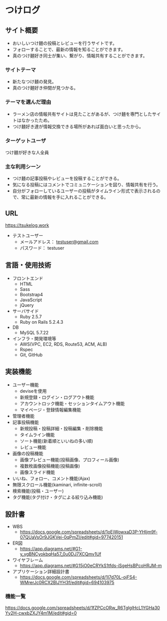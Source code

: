 # つけログ

## サイト概要
- おいしいつけ麺の投稿とレビューを行うサイトです。
- フォローすることで、最新の情報を知ることができます。
- 真のつけ麺好き同士が集い、繋がり、情報共有することができます。

### サイトテーマ
- 新たなつけ麺の発見。
- 真のつけ麺好き仲間が見つかる。

### テーマを選んだ理由
- ラーメン店の情報共有サイトは見たことがあるが、つけ麺を専門としたサイトはなかったため。
- つけ麺好き達が情報交換できる場所があれば面白いと思ったから。

### ターゲットユーザ
つけ麺が好きな人全員

### 主な利用シーン
- つけ麺の記事投稿やレビューを投稿することができる。
- 気になる投稿にはコメントでコミュニケーションを図り、情報共有を行う。
- 自分がフォローしているユーザーの投稿がタイムライン形式で表示されるので、常に最新の情報を手に入れることができる。

## URL
https://tsukelog.work
- テストユーザー
  - メールアドレス： testuser@gmail.com
  - パスワード： testuser

## 言語・使用技術
- フロントエンド
  - HTML
  - Sass
  - Bootstrap4
  - JavaScript
  - jQuery
- サーバサイド
  - Ruby 2.5.7
  - Ruby on Rails 5.2.4.3
- DB
  - MySQL 5.7.22
- インフラ・開発環境等
  - AWS(VPC, EC2, RDS, Route53, ACM, ALB)
  - Rspec
  - Git, GitHub

## 実装機能
- ユーザー機能
  - deviseを使用
  - 新規登録・ログイン・ログアウト機能
  - アカウントロック機能・セッションタイムアウト機能
  - マイページ・登録情報編集機能
- 管理者機能
- 記事投稿機能
  - 新規投稿・投稿詳細・投稿編集・削除機能
  - タイムライン機能
  - ソート機能(新着順といいねの多い順)
  - レビュー機能
- 画像の投稿機能
  - 画像プレビュー機能(投稿画像、プロフィール画像)
  - 複数枚画像投稿機能(投稿画像)
  - 画像スライド機能
- いいね、フォロー、コメント機能(Ajax)
- 無限スクロール機能(kaminari, infinite-scroll)
- 検索機能(投稿・ユーザー)
- タグ機能(タグ付け・タグによる絞り込み機能)

## 設計書
- WBS
  - https://docs.google.com/spreadsheets/d/1oEjWowxaD3P-YHIjm9f-07QUaVsOr9JGKVei-0qPmZI/edit#gid=977420151
- ER図
  - https://app.diagrams.net/#G1-y_ygBNCyokbqHa57_0u0DJ7XCQmv1Uf
- ワイヤフレーム
  - https://app.diagrams.net/#G15jO0eCRYkS1tfds-iSgeHsBPcoHRJM-m
- アプリケーション詳細設計書
  - https://docs.google.com/spreadsheets/d/1I7d70L-ojFS4-WMrerJc0RCX2BlJYH3f/edit#gid=694103975

### 機能一覧
https://docs.google.com/spreadsheets/d/1fZPCcORw_R6TglglHcL1YGHa30Yy2H-cwxbZXJY4m1M/edit#gid=0